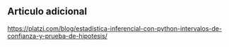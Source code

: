 ## Articulo adicional
https://platzi.com/blog/estadistica-inferencial-con-python-intervalos-de-confianza-y-prueba-de-hipotesis/